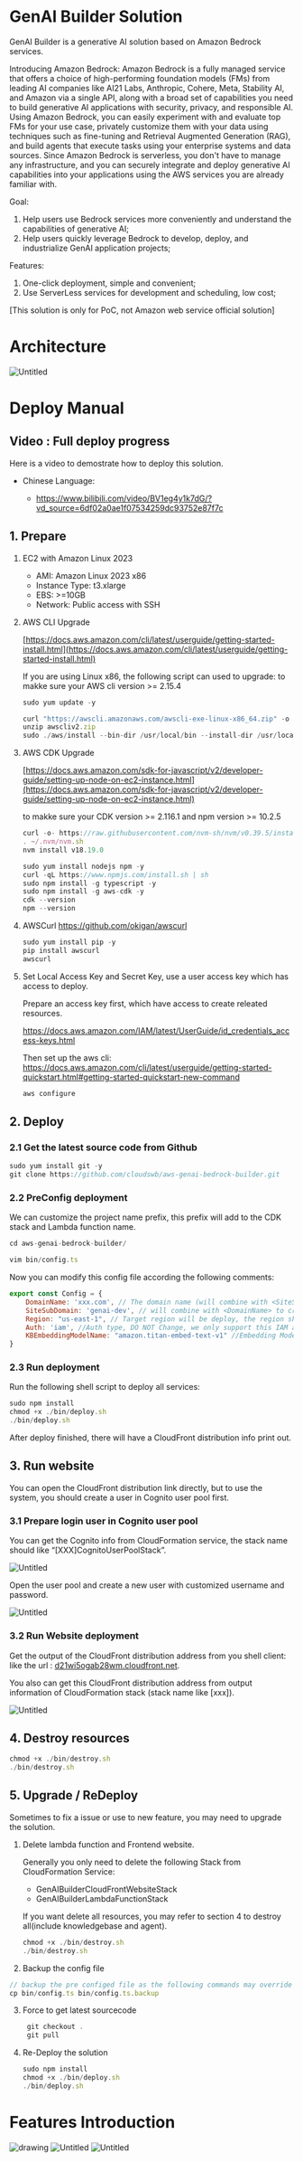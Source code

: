 # GenAI Builder Solution

GenAI Builder is a generative AI solution based on Amazon Bedrock services.



Introducing Amazon Bedrock:
Amazon Bedrock is a fully managed service that offers a choice of high-performing foundation models (FMs) from leading AI companies like AI21 Labs, Anthropic, Cohere, Meta, Stability AI, and Amazon via a single API, along with a broad set of capabilities you need to build generative AI applications with security, privacy, and responsible AI. Using Amazon Bedrock, you can easily experiment with and evaluate top FMs for your use case, privately customize them with your data using techniques such as fine-tuning and Retrieval Augmented Generation (RAG), and build agents that execute tasks using your enterprise systems and data sources. Since Amazon Bedrock is serverless, you don't have to manage any infrastructure, and you can securely integrate and deploy generative AI capabilities into your applications using the AWS services you are already familiar with.


Goal:
1. Help users use Bedrock services more conveniently and understand the capabilities of generative AI;
2. Help users quickly leverage Bedrock to develop, deploy, and industrialize GenAI application projects;


Features:
1. One-click deployment, simple and convenient;
2. Use ServerLess services for development and scheduling, low cost;


[This solution is only for PoC, not Amazon web service official solution]

# Architecture

![Untitled](readmefiles/Untitled.png)


# Deploy Manual

## Video : Full deploy progress 
Here is a video to demostrate how to deploy this solution.

- Chinese Language: 

  - https://www.bilibili.com/video/BV1eg4y1k7dG/?vd_source=6df02a0ae1f07534259dc93752e87f7c


## 1. Prepare

1. EC2 with Amazon Linux 2023
    - AMI:  Amazon Linux 2023 x86
    - Instance Type: t3.xlarge
    - EBS: >=10GB
    - Network: Public access with SSH

2. AWS CLI Upgrade
    
    [https://docs.aws.amazon.com/cli/latest/userguide/getting-started-install.html](https://docs.aws.amazon.com/cli/latest/userguide/getting-started-install.html)

    If you are using Linux x86, the following script can used to upgrade:
    to makke sure your AWS cli version >= 2.15.4
    ```jsx
    sudo yum update -y

    curl "https://awscli.amazonaws.com/awscli-exe-linux-x86_64.zip" -o "awscliv2.zip"
    unzip awscliv2.zip
    sudo ./aws/install --bin-dir /usr/local/bin --install-dir /usr/local/aws-cli --update
    ```
3. AWS CDK Upgrade
    
    [https://docs.aws.amazon.com/sdk-for-javascript/v2/developer-guide/setting-up-node-on-ec2-instance.html](https://docs.aws.amazon.com/sdk-for-javascript/v2/developer-guide/setting-up-node-on-ec2-instance.html)

    to makke sure your CDK version >= 2.116.1 and npm version >= 10.2.5
    
    ```jsx
    curl -o- https://raw.githubusercontent.com/nvm-sh/nvm/v0.39.5/install.sh | bash
    . ~/.nvm/nvm.sh
    nvm install v18.19.0

    sudo yum install nodejs npm -y
    curl -qL https://www.npmjs.com/install.sh | sh
    sudo npm install -g typescript -y
    sudo npm install -g aws-cdk -y
    cdk --version
    npm --version
    ```
4.  AWSCurl
    https://github.com/okigan/awscurl

    ```jsx
    sudo yum install pip -y
    pip install awscurl
    awscurl
    ```

5. Set Local Access Key and Secret Key, use a user access key which has access to deploy.
    
    Prepare an access key first, which have access to create releated resources.

    https://docs.aws.amazon.com/IAM/latest/UserGuide/id_credentials_access-keys.html

    Then set up the aws cli:
    https://docs.aws.amazon.com/cli/latest/userguide/getting-started-quickstart.html#getting-started-quickstart-new-command

    ```jsx
    aws configure
    ```
    


## 2. Deploy

### 2.1 Get the latest source code from Github

```jsx
sudo yum install git -y
git clone https://github.com/cloudswb/aws-genai-bedrock-builder.git
```

### 2.2 PreConfig deployment

We can customize the project name prefix, this prefix will add to the CDK stack and Lambda function name.

```jsx
cd aws-genai-bedrock-builder/
```

```jsx
vim bin/config.ts
```

Now you can modify this config file according the following comments:

```jsx
export const Config = {
    DomainName: 'xxx.com', // The domain name (will combine with <SiteSubDomain> to create a S3 bucket name like: <SiteSubDomain>.<DomainName>)
    SiteSubDomain: 'genai-dev', // will combine with <DomainName> to create a S3 bucket name like: <SiteSubDomain>.<DomainName>
    Region: "us-east-1", // Target region will be deploy, the region should have bedrock\opensearch serverless available.
    Auth: 'iam', //Auth type, DO NOT Change, we only support this IAM auth type currently.
    KBEmbeddingModelName: "amazon.titan-embed-text-v1" //Embedding Model Name
}
```

### 2.3 Run deployment

Run the following shell script to deploy all services:

```jsx
sudo npm install
chmod +x ./bin/deploy.sh
./bin/deploy.sh
```

After deploy finished, there will have a CloudFront distribution info print out.

## 3. Run website

You can open the CloudFront distribution link directly, but to use the system, you should create a user in Cognito user pool first.

### 3.1 Prepare login user in Cognito user pool

You can get the Cognito info from CloudFormation service, the stack name should like “[XXX]CognitoUserPoolStack”.


![Untitled](readmefiles/Untitled%204.png)

Open the user pool and create a new user with customized username and password.

![Untitled](readmefiles/Untitled%205.png)



### 3.2 Run Website deployment

Get the output of the CloudFront distribution address from you shell client: like the url : [d21wi5ogab28wm.cloudfront.net](http://d21wi5ogab28wm.cloudfront.net/).

You also can get this CloudFront distribution address from output information of CloudFormation stack (stack name like [xxx]).

![Untitled](readmefiles/Untitled%207.png)


## 4. Destroy resources
```jsx
chmod +x ./bin/destroy.sh
./bin/destroy.sh 
```

## 5. Upgrade / ReDeploy

Sometimes to fix a issue or use to new feature, you may need to upgrade the solution.

1. Delete lambda function and Frontend website.

    Generally you only need to delete the following Stack from CloudFormation Service:

    - GenAIBuilderCloudFrontWebsiteStack
    - GenAIBuilderLambdaFunctionStack

    If you want delete all resources, you may refer to section 4 to destroy all(include knowledgebase and agent).
    ```jsx
    chmod +x ./bin/destroy.sh
    ./bin/destroy.sh 
    ```

2. Backup the config file

```jsx
// backup the pre configed file as the following commands may override this file
cp bin/config.ts bin/config.ts.backup 
```

3. Force to get latest sourcecode
   ```jsx
    git checkout .
    git pull
    ```

4. Re-Deploy the solution

    ```jsx
    sudo npm install
    chmod +x ./bin/deploy.sh
    ./bin/deploy.sh
    ```


<!-- ### 5.1 Change the project name to deploy multiple  -->

# Features Introduction

![drawing](readmefiles/snapshot1.gif)
![Untitled](readmefiles/snapshot2.gif)
![Untitled](readmefiles/snapshot3.gif)

